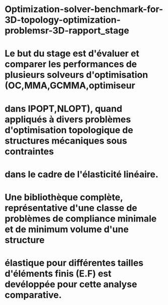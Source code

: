# Optimization-solver-benchmark-for-3D-topology-optimization-problemsr-3D-rapport_stage
#
# Le but du stage est d'évaluer et comparer les performances de plusieurs solveurs d'optimisation (OC,MMA,GCMMA,optimiseur 
# dans IPOPT,NLOPT), quand appliqués à divers problèmes d'optimisation topologique de structures mécaniques sous contraintes 
# dans le cadre de l'élasticité linéaire.
# Une bibliothèque complète, représentative d'une classe de problèmes de compliance minimale et de minimum volume d'une structure 
# élastique pour différentes tailles d'éléments finis (E.F) est devéloppée pour cette analyse comparative.
   

